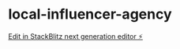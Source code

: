 # local-influencer-agency

[Edit in StackBlitz next generation editor ⚡️](https://stackblitz.com/~/github.com/dmc535/local-influencer-agency)